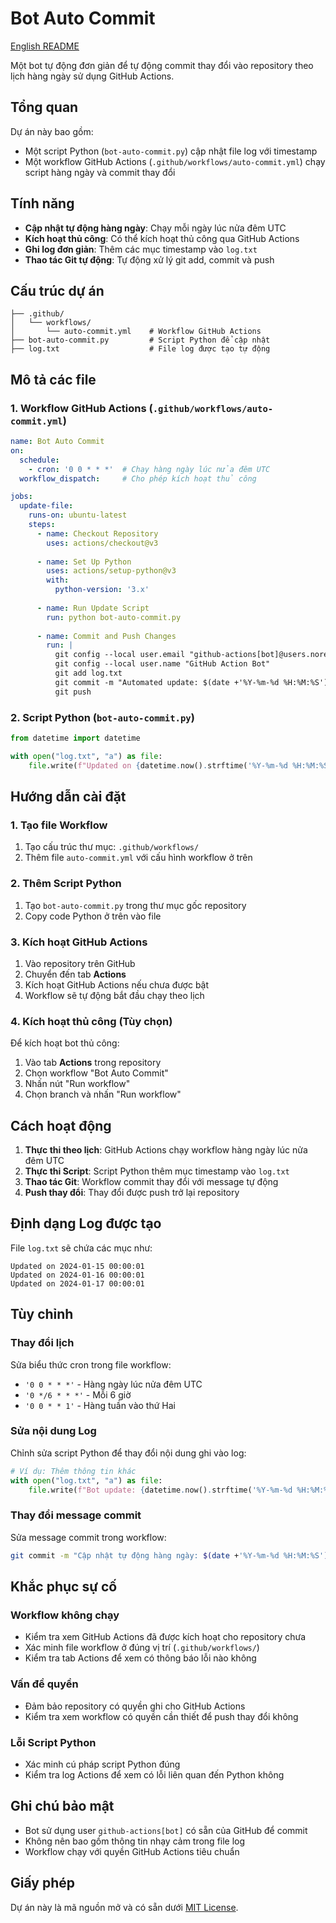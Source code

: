 # Bot Auto Commit

[English README](README-auto-commit.md)

Một bot tự động đơn giản để tự động commit thay đổi vào repository theo lịch hàng ngày sử dụng GitHub Actions.

## Tổng quan

Dự án này bao gồm:
- Một script Python (`bot-auto-commit.py`) cập nhật file log với timestamp
- Một workflow GitHub Actions (`.github/workflows/auto-commit.yml`) chạy script hàng ngày và commit thay đổi

## Tính năng

- **Cập nhật tự động hàng ngày**: Chạy mỗi ngày lúc nửa đêm UTC
- **Kích hoạt thủ công**: Có thể kích hoạt thủ công qua GitHub Actions
- **Ghi log đơn giản**: Thêm các mục timestamp vào `log.txt`
- **Thao tác Git tự động**: Tự động xử lý git add, commit và push

## Cấu trúc dự án

```
├── .github/
│   └── workflows/
│       └── auto-commit.yml    # Workflow GitHub Actions
├── bot-auto-commit.py         # Script Python để cập nhật
├── log.txt                    # File log được tạo tự động
```

## Mô tả các file

### 1. Workflow GitHub Actions (`.github/workflows/auto-commit.yml`)

```yaml
name: Bot Auto Commit
on:
  schedule:
    - cron: '0 0 * * *'  # Chạy hàng ngày lúc nửa đêm UTC
  workflow_dispatch:     # Cho phép kích hoạt thủ công

jobs:
  update-file:
    runs-on: ubuntu-latest
    steps:
      - name: Checkout Repository
        uses: actions/checkout@v3
      
      - name: Set Up Python
        uses: actions/setup-python@v3
        with:
          python-version: '3.x'
      
      - name: Run Update Script
        run: python bot-auto-commit.py
      
      - name: Commit and Push Changes
        run: |
          git config --local user.email "github-actions[bot]@users.noreply.github.com"
          git config --local user.name "GitHub Action Bot"
          git add log.txt
          git commit -m "Automated update: $(date +'%Y-%m-%d %H:%M:%S')"
          git push
```

### 2. Script Python (`bot-auto-commit.py`)

```python
from datetime import datetime

with open("log.txt", "a") as file:
    file.write(f"Updated on {datetime.now().strftime('%Y-%m-%d %H:%M:%S')}\n")
```

## Hướng dẫn cài đặt

### 1. Tạo file Workflow

1. Tạo cấu trúc thư mục: `.github/workflows/`
2. Thêm file `auto-commit.yml` với cấu hình workflow ở trên

### 2. Thêm Script Python

1. Tạo `bot-auto-commit.py` trong thư mục gốc repository
2. Copy code Python ở trên vào file

### 3. Kích hoạt GitHub Actions

1. Vào repository trên GitHub
2. Chuyển đến tab **Actions**
3. Kích hoạt GitHub Actions nếu chưa được bật
4. Workflow sẽ tự động bắt đầu chạy theo lịch

### 4. Kích hoạt thủ công (Tùy chọn)

Để kích hoạt bot thủ công:
1. Vào tab **Actions** trong repository
2. Chọn workflow "Bot Auto Commit"
3. Nhấn nút "Run workflow"
4. Chọn branch và nhấn "Run workflow"

## Cách hoạt động

1. **Thực thi theo lịch**: GitHub Actions chạy workflow hàng ngày lúc nửa đêm UTC
2. **Thực thi Script**: Script Python thêm mục timestamp vào `log.txt`
3. **Thao tác Git**: Workflow commit thay đổi với message tự động
4. **Push thay đổi**: Thay đổi được push trở lại repository

## Định dạng Log được tạo

File `log.txt` sẽ chứa các mục như:
```
Updated on 2024-01-15 00:00:01
Updated on 2024-01-16 00:00:01
Updated on 2024-01-17 00:00:01
```

## Tùy chỉnh

### Thay đổi lịch
Sửa biểu thức cron trong file workflow:
- `'0 0 * * *'` - Hàng ngày lúc nửa đêm UTC
- `'0 */6 * * *'` - Mỗi 6 giờ
- `'0 0 * * 1'` - Hàng tuần vào thứ Hai

### Sửa nội dung Log
Chỉnh sửa script Python để thay đổi nội dung ghi vào log:
```python
# Ví dụ: Thêm thông tin khác
with open("log.txt", "a") as file:
    file.write(f"Bot update: {datetime.now().strftime('%Y-%m-%d %H:%M:%S')} - Status: OK\n")
```

### Thay đổi message commit
Sửa message commit trong workflow:
```bash
git commit -m "Cập nhật tự động hàng ngày: $(date +'%Y-%m-%d %H:%M:%S')"
```

## Khắc phục sự cố

### Workflow không chạy
- Kiểm tra xem GitHub Actions đã được kích hoạt cho repository chưa
- Xác minh file workflow ở đúng vị trí (`.github/workflows/`)
- Kiểm tra tab Actions để xem có thông báo lỗi nào không

### Vấn đề quyền
- Đảm bảo repository có quyền ghi cho GitHub Actions
- Kiểm tra xem workflow có quyền cần thiết để push thay đổi không

### Lỗi Script Python
- Xác minh cú pháp script Python đúng
- Kiểm tra log Actions để xem có lỗi liên quan đến Python không

## Ghi chú bảo mật

- Bot sử dụng user `github-actions[bot]` có sẵn của GitHub để commit
- Không nên bao gồm thông tin nhạy cảm trong file log
- Workflow chạy với quyền GitHub Actions tiêu chuẩn

## Giấy phép

Dự án này là mã nguồn mở và có sẵn dưới [MIT License](LICENSE).
